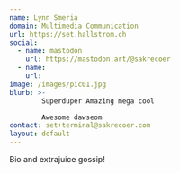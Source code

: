 ```yaml
---
name: Lynn Smeria
domain: Multimedia Communication
url: https://set.hallstrom.ch
social:
  - name: mastodon
    url: https://mastodon.art/@sakrecoer
  - name:
    url:
image: /images/pic01.jpg
blurb: >-
        Superduper Amazing mega cool

        Awesome dawseom
contact: set+terminal@sakrecoer.com
layout: default
---
```

Bio and extrajuice gossip!